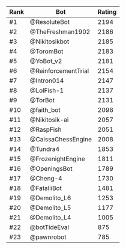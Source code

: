 Rank|Bot|Rating
---|---|---
#1|@ResoluteBot|2194
#2|@TheFreshman1902|2186
#3|@Nikitosikbot|2185
#4|@ToromBot|2183
#5|@YoBot_v2|2181
#6|@ReinforcementTrial|2154
#7|@Intron014|2147
#8|@LolFish-1|2137
#9|@TorBot|2131
#10|@faith_bot|2098
#11|@Nikitosik-ai|2057
#12|@RaspFish|2051
#13|@CaissaChessEngine|2008
#14|@Tundra4|1853
#15|@FrozenightEngine|1811
#16|@OpeningsBot|1789
#17|@Cheng-4|1730
#18|@FataliiBot|1481
#19|@Demolito_L6|1253
#20|@Demolito_L5|1177
#21|@Demolito_L4|1005
#22|@botTideEval|875
#23|@pawnrobot|785
